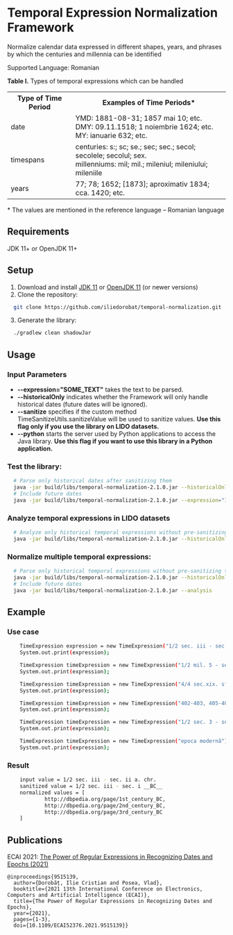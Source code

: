 # Temporal Expression Normalization Framework
Normalize calendar data expressed in different shapes, years, and phrases by which the centuries and millennia can be identified

Supported Language: Romanian

<b>Table I.</b> Types of temporal expressions which can be handled
<table>
    <tr>
        <th>Type of Time Period</th>
        <th>Examples of Time Periods*</th>
    </tr>
    <tr>
        <td>date</td>
        <td>
            YMD: 1881-08-31; 1857 mai 10; etc.<br/>
            DMY: 09.11.1518; 1 noiembrie 1624; etc.<br/>
            MY: ianuarie 632; etc.
        </td>
    </tr>
    <tr>
        <td>timespans</td>
        <td>
            centuries: s:; sc; se.; sec; sec.; secol; secolele; secolul; sex.<br/>
            millenniums: mil; mil.; mileniul; mileniului; mileniile
        </td>
    </tr>
    <tr>
        <td>years</td>
        <td>77; 78; 1652; [1873]; aproximativ 1834; cca. 1420; etc.</td>
    </tr>
</table>
* The values are mentioned in the reference language – Romanian language

## Requirements
JDK 11+ or OpenJDK 11+

## Setup
1. Download and install [JDK 11](https://www.oracle.com/nl/java/technologies/javase/jdk11-archive-downloads.html) or [OpenJDK 11](https://openjdk.org/install/) (or newer versions)
2. Clone the repository:
```bash
  git clone https://github.com/iliedorobat/temporal-normalization.git
```
3. Generate the library:
```bash
  ./gradlew clean shadowJar
```

## Usage
### Input Parameters
- <b>--expression="SOME_TEXT"</b> takes the text to be parsed.
- <b>--historicalOnly</b> indicates whether the Framework will only handle historical dates
(future dates will be ignored).
- <b>--sanitize</b> specifies if the custom method TimeSanitizeUtils.sanitizeValue will
be used to sanitize values. <b>Use this flag only if you use the library on LIDO datasets.</b>
- <b>--python</b> starts the server used by Python applications to access the Java library.
<b>Use this flag if you want to use this library in a Python application.</b>

### Test the library:
```bash
  # Parse only historical dates after sanitizing them
  java -jar build/libs/temporal-normalization-2.1.0.jar --historicalOnly --sanitize --expression="1/2 sec. 3 a. chr - sec. 2 p. chr."
  # Include future dates
  java -jar build/libs/temporal-normalization-2.1.0.jar --expression="1/2 sec. 3 a. chr - sec. 2 p. chr."
```

### Analyze temporal expressions in LIDO datasets
```bash
  # Analyze only historical temporal expressions without pre-sanitizing them
  java -jar build/libs/temporal-normalization-2.1.0.jar --historicalOnly=true --sanitize=false --analysis
```

### Normalize multiple temporal expressions:
```bash
  # Parse only historical temporal expressions without pre-sanitizing them
  java -jar build/libs/temporal-normalization-2.1.0.jar --historicalOnly --analysis
  # Include future dates
  java -jar build/libs/temporal-normalization-2.1.0.jar --analysis
```

## Example
### Use case
```bash
    TimeExpression expression = new TimeExpression("1/2 sec. iii - sec. i a. chr.");
    System.out.print(expression);

    TimeExpression timeExpression = new TimeExpression("1/2 mil. 5 - sec. i al mil. 4 a.chr.");
    System.out.print(expression);

    TimeExpression timeExpression = new TimeExpression("4/4 sec.xix. sfârșitul sec.al xix-lea și începutul sec.al xx-lea.");
    System.out.print(expression);

    TimeExpression timeExpression = new TimeExpression("402-403, 405-406 a. chr.");
    System.out.print(expression);

    TimeExpression timeExpression = new TimeExpression("1/2 sec. 3 - sec. 1 a. chr.");
    System.out.print(expression);

    TimeExpression timeExpression = new TimeExpression("epoca modernă");
    System.out.print(expression);
```

### Result
```bash
    input value = 1/2 sec. iii - sec. ii a. chr.
    sanitized value = 1/2 sec. iii - sec. i __BC__
    normalized values = [
            http://dbpedia.org/page/1st_century_BC,
            http://dbpedia.org/page/2nd_century_BC,
            http://dbpedia.org/page/3rd_century_BC
    ]
```

## Publications
ECAI 2021: [The Power of Regular Expressions in Recognizing Dates and Epochs (2021)](https://ieeexplore.ieee.org/document/9515139)
```
@inproceedings{9515139,
  author={Dorobăț, Ilie Cristian and Posea, Vlad},
  booktitle={2021 13th International Conference on Electronics, Computers and Artificial Intelligence (ECAI)}, 
  title={The Power of Regular Expressions in Recognizing Dates and Epochs}, 
  year={2021},
  pages={1-3},
  doi={10.1109/ECAI52376.2021.9515139}}
```
